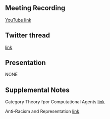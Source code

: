 ## Meeting Recording

[YouTube link](https://www.youtube.com/watch?v=7wuMJuzX3Sw)

## Twitter thread

[link](https://twitter.com/Orthogonal_Lab/status/1431830880960618499)

## Presentation

NONE

## Supplemental Notes

Category Theory fpor Computational Agents [link](https://drive.google.com/drive/u/1/folders/1sUU1gU32pbfGA60areympIXox2t3j_e5)

Anti-Racism and Representation [link](https://drive.google.com/drive/u/1/folders/1bk3X2olPpH4a2G3J5nCk5X74KQ_ffjpr)
